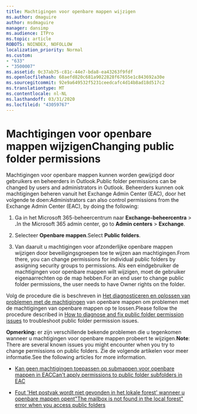 ```yaml
---
title: Machtigingen voor openbare mappen wijzigen
ms.author: dmaguire
author: msdmaguire
manager: dansimp
ms.audience: ITPro
ms.topic: article
ROBOTS: NOINDEX, NOFOLLOW
localization_priority: Normal
ms.custom:
- "633"
- "3500007"
ms.assetid: 0c37ab75-c81c-44e7-bda8-ea43263f9fdf
ms.openlocfilehash: 68aefd820c681a9022828f67655e1c843692a30e
ms.sourcegitcommit: 92e9a649532f5231ceedcafc4d14b8ad18d517c2
ms.translationtype: MT
ms.contentlocale: nl-NL
ms.lasthandoff: 03/31/2020
ms.locfileid: "43059767"
---
```

# <a name="changing-public-folder-permissions"></a><span data-ttu-id="fbbef-102">Machtigingen voor openbare mappen wijzigen</span><span class="sxs-lookup"><span data-stu-id="fbbef-102">Changing public folder permissions</span></span>

<span data-ttu-id="fbbef-103">Machtigingen voor openbare mappen kunnen worden gewijzigd door gebruikers en beheerders in Outlook.</span><span class="sxs-lookup"><span data-stu-id="fbbef-103">Public folder permissions can be changed by users and administrators in Outlook.</span></span> <span data-ttu-id="fbbef-104">Beheerders kunnen ook machtigingen beheren vanuit het Exchange Admin Center (EAC), door het volgende te doen:</span><span class="sxs-lookup"><span data-stu-id="fbbef-104">Administrators can also control permissions from the Exchange Admin Center (EAC), by doing the following:</span></span>
  
1. <span data-ttu-id="fbbef-105">Ga in het Microsoft 365-beheercentrum naar **Exchange-beheercentra** \> **.**</span><span class="sxs-lookup"><span data-stu-id="fbbef-105">In the Microsoft 365 admin center, go to **Admin centers** \> **Exchange**.</span></span>

2. <span data-ttu-id="fbbef-106">Selecteer **Openbare mappen**.</span><span class="sxs-lookup"><span data-stu-id="fbbef-106">Select **Public folders**.</span></span>

3. <span data-ttu-id="fbbef-107">Van daaruit u machtigingen voor afzonderlijke openbare mappen wijzigen door beveiligingsgroepen toe te wijzen aan machtigingen.</span><span class="sxs-lookup"><span data-stu-id="fbbef-107">From there, you can change permissions for individual public folders by assigning security groups to permissions.</span></span> <span data-ttu-id="fbbef-108">Als een eindgebruiker de machtigingen voor openbare mappen wilt wijzigen, moet de gebruiker eigenaarrechten op de map hebben.</span><span class="sxs-lookup"><span data-stu-id="fbbef-108">For an end user to change public folder permissions, the user needs to have Owner rights on the folder.</span></span>

<span data-ttu-id="fbbef-109">Volg de procedure die is beschreven in [Het diagnosticeren en oplossen van problemen met de machtigingen](https://docs.microsoft.com/exchange/troubleshoot/public-folders/public-folder-permission-issues) van openbare mappen om problemen met de machtigingen van openbare mappen op te lossen.</span><span class="sxs-lookup"><span data-stu-id="fbbef-109">Please follow the procedure described in [How to diagnose and fix public folder permission issues](https://docs.microsoft.com/exchange/troubleshoot/public-folders/public-folder-permission-issues) to troubleshoot public folder permission issues.</span></span>

<span data-ttu-id="fbbef-110">**Opmerking:** er zijn verschillende bekende problemen die u tegenkomen wanneer u machtigingen voor openbare mappen probeert te wijzigen.</span><span class="sxs-lookup"><span data-stu-id="fbbef-110">**Note**: There are several known issues you might encounter when you try to change permissions on public folders.</span></span> <span data-ttu-id="fbbef-111">Zie de volgende artikelen voor meer informatie.</span><span class="sxs-lookup"><span data-stu-id="fbbef-111">See the following articles for more information.</span></span>

- [<span data-ttu-id="fbbef-112">Kan geen machtigingen toepassen op submappen voor openbare mappen in EAC</span><span class="sxs-lookup"><span data-stu-id="fbbef-112">Can't apply permissions to public folder subfolders in EAC</span></span>](https://docs.microsoft.com/exchange/troubleshoot/public-folders/can%E2%80%99t-apply-permissions-public-folder-subfolders)

- [<span data-ttu-id="fbbef-113">Fout 'Het postvak wordt niet gevonden in het lokale forest' wanneer u openbare mappen opent</span><span class="sxs-lookup"><span data-stu-id="fbbef-113">"The mailbox is not found in the local forest" error when you access public folders</span></span>](https://docs.microsoft.com/exchange/troubleshoot/public-folders/mailbox-not-found-local-forest-public-folder)
